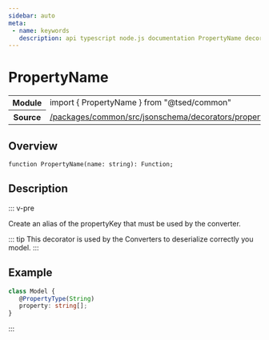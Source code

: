 ```yaml
---
sidebar: auto
meta:
 - name: keywords
   description: api typescript node.js documentation PropertyName decorator
---
```

# PropertyName <Badge text="Decorator" type="decorator"/>
<!-- Summary -->
<section class="symbol-info"><table class="is-full-width"><tbody><tr><th>Module</th><td><div class="lang-typescript"><span class="token keyword">import</span> { PropertyName }&nbsp;<span class="token keyword">from</span>&nbsp;<span class="token string">"@tsed/common"</span></div></td></tr><tr><th>Source</th><td><a href="https://github.com/Romakita/ts-express-decorators/blob/v5.0.2/packages/common/src/jsonschema/decorators/propertyName.ts#L0-L0">/packages/common/src/jsonschema/decorators/propertyName.ts</a></td></tr></tbody></table></section>

<!-- Overview -->
## Overview


<pre><code class="typescript-lang ">function <span class="token function">PropertyName</span><span class="token punctuation">(</span>name<span class="token punctuation">:</span> <span class="token keyword">string</span><span class="token punctuation">)</span><span class="token punctuation">:</span> Function<span class="token punctuation">;</span></code></pre>



<!-- Description -->
## Description

::: v-pre

Create an alias of the propertyKey that must be used by the converter.

::: tip
This decorator is used by the Converters to deserialize correctly you model.
:::

## Example

```typescript
class Model {
   @PropertyType(String)
   property: string[];
}
```


:::